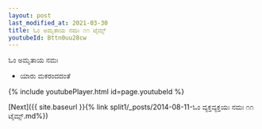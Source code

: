 ```yaml
---
layout: post
last_modified_at: 2021-03-30
title: ಓಂ ಅಮೃತಾಯ ನಮಃ ೧೧ ಟೈಮ್ಸ್
youtubeId: Bttn0uu28cw
---
```

 
 
 ಓಂ ಅಮೃತಾಯ ನಮಃ  
 
 -  ಯಾರು ಮಕರಂದದಂತೆ 
 
  
 
  
 
 
 
 
 
 


{% include youtubePlayer.html id=page.youtubeId %}
 
[Next]({{ site.baseurl }}{% link  split1/_posts/2014-08-11-ಓಂ ವ್ಯಕ್ತವ್ಯಕ್ತಯಃ ನಮಃ ೧೧ ಟೈಮ್ಸ್.md%})
 
